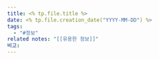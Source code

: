 ```yaml
---
title: <% tp.file.title %>
date: <% tp.file.creation_date("YYYY-MM-DD") %>
tags:
  - "#정보"
related notes: "[[유용한 정보]]"
비고:
---
```

